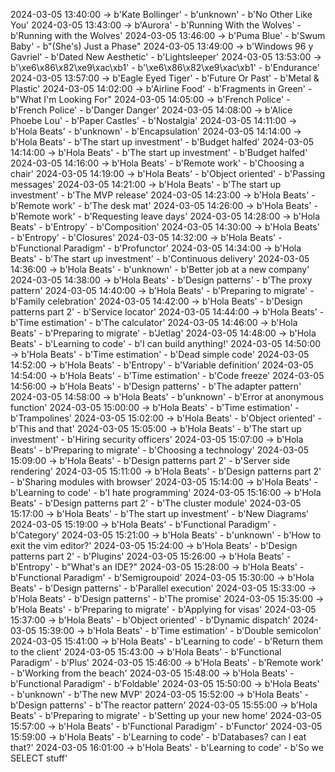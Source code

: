 2024-03-05 13:40:00 -> b'Kate Bollinger' - b'unknown' - b'No Other Like You'
2024-03-05 13:43:00 -> b'Aurora' - b'Running With the Wolves' - b'Running with the Wolves'
2024-03-05 13:46:00 -> b'Puma Blue' - b'Swum Baby' - b"(She's) Just a Phase"
2024-03-05 13:49:00 -> b'Windows 96 y Gavriel' - b'Dated New Aesthetic' - b'Lightsleeper'
2024-03-05 13:53:00 -> b'\xe6\x86\x82\xe9\xac\xb1' - b'\xe6\x86\x82\xe9\xac\xb1' - b'Endurance'
2024-03-05 13:57:00 -> b'Eagle Eyed Tiger' - b'Future Or Past' - b'Metal & Plastic'
2024-03-05 14:02:00 -> b'Airline Food' - b'Fragments in Green' - b"What I'm Looking For"
2024-03-05 14:05:00 -> b'French Police' - b'French Police' - b'Danger Danger'
2024-03-05 14:08:00 -> b'Alice Phoebe Lou' - b'Paper Castles' - b'Nostalgia'
2024-03-05 14:11:00 -> b'Hola Beats' - b'unknown' - b'Encapsulation'
2024-03-05 14:14:00 -> b'Hola Beats' - b'The start up investment' - b'Budget halfed'
2024-03-05 14:14:00 -> b'Hola Beats' - b'The start up investment' - b'Budget halfed'
2024-03-05 14:16:00 -> b'Hola Beats' - b'Remote work' - b'Choosing a chair'
2024-03-05 14:19:00 -> b'Hola Beats' - b'Object oriented' - b'Passing messages'
2024-03-05 14:21:00 -> b'Hola Beats' - b'The start up investment' - b'The MVP release'
2024-03-05 14:23:00 -> b'Hola Beats' - b'Remote work' - b'The desk mat'
2024-03-05 14:26:00 -> b'Hola Beats' - b'Remote work' - b'Requesting leave days'
2024-03-05 14:28:00 -> b'Hola Beats' - b'Entropy' - b'Composition'
2024-03-05 14:30:00 -> b'Hola Beats' - b'Entropy' - b'Closures'
2024-03-05 14:32:00 -> b'Hola Beats' - b'Functional Paradigm' - b'Profunctor'
2024-03-05 14:34:00 -> b'Hola Beats' - b'The start up investment' - b'Continuous delivery'
2024-03-05 14:36:00 -> b'Hola Beats' - b'unknown' - b'Better job at a new company'
2024-03-05 14:38:00 -> b'Hola Beats' - b'Design patterns' - b'The proxy pattern'
2024-03-05 14:40:00 -> b'Hola Beats' - b'Preparing to migrate' - b'Family celebration'
2024-03-05 14:42:00 -> b'Hola Beats' - b'Design patterns part 2' - b'Service locator'
2024-03-05 14:44:00 -> b'Hola Beats' - b'Time estimation' - b'The calculator'
2024-03-05 14:46:00 -> b'Hola Beats' - b'Preparing to migrate' - b'Jetlag'
2024-03-05 14:48:00 -> b'Hola Beats' - b'Learning to code' - b'I can build anything!'
2024-03-05 14:50:00 -> b'Hola Beats' - b'Time estimation' - b'Dead simple code'
2024-03-05 14:52:00 -> b'Hola Beats' - b'Entropy' - b'Variable definition'
2024-03-05 14:54:00 -> b'Hola Beats' - b'Time estimation' - b'Code freeze'
2024-03-05 14:56:00 -> b'Hola Beats' - b'Design patterns' - b'The adapter pattern'
2024-03-05 14:58:00 -> b'Hola Beats' - b'unknown' - b'Error at anonymous function'
2024-03-05 15:00:00 -> b'Hola Beats' - b'Time estimation' - b'Trampolines'
2024-03-05 15:02:00 -> b'Hola Beats' - b'Object oriented' - b'This and that'
2024-03-05 15:05:00 -> b'Hola Beats' - b'The start up investment' - b'Hiring security officers'
2024-03-05 15:07:00 -> b'Hola Beats' - b'Preparing to migrate' - b'Choosing a technology'
2024-03-05 15:09:00 -> b'Hola Beats' - b'Design patterns part 2' - b'Server side rendering'
2024-03-05 15:11:00 -> b'Hola Beats' - b'Design patterns part 2' - b'Sharing modules with browser'
2024-03-05 15:14:00 -> b'Hola Beats' - b'Learning to code' - b'I hate programming'
2024-03-05 15:16:00 -> b'Hola Beats' - b'Design patterns part 2' - b'The cluster module'
2024-03-05 15:17:00 -> b'Hola Beats' - b'The start up investment' - b'New Diagrams'
2024-03-05 15:19:00 -> b'Hola Beats' - b'Functional Paradigm' - b'Category'
2024-03-05 15:21:00 -> b'Hola Beats' - b'unknown' - b'How to exit the vim editor?'
2024-03-05 15:24:00 -> b'Hola Beats' - b'Design patterns part 2' - b'Plugins'
2024-03-05 15:26:00 -> b'Hola Beats' - b'Entropy' - b"What's an IDE?"
2024-03-05 15:28:00 -> b'Hola Beats' - b'Functional Paradigm' - b'Semigroupoid'
2024-03-05 15:30:00 -> b'Hola Beats' - b'Design patterns' - b'Parallel execution'
2024-03-05 15:33:00 -> b'Hola Beats' - b'Design patterns' - b'The promise'
2024-03-05 15:35:00 -> b'Hola Beats' - b'Preparing to migrate' - b'Applying for visas'
2024-03-05 15:37:00 -> b'Hola Beats' - b'Object oriented' - b'Dynamic dispatch'
2024-03-05 15:39:00 -> b'Hola Beats' - b'Time estimation' - b'Double semicolon'
2024-03-05 15:41:00 -> b'Hola Beats' - b'Learning to code' - b'Return them to the client'
2024-03-05 15:43:00 -> b'Hola Beats' - b'Functional Paradigm' - b'Plus'
2024-03-05 15:46:00 -> b'Hola Beats' - b'Remote work' - b'Working from the beach'
2024-03-05 15:48:00 -> b'Hola Beats' - b'Functional Paradigm' - b'Foldable'
2024-03-05 15:50:00 -> b'Hola Beats' - b'unknown' - b'The new MVP'
2024-03-05 15:52:00 -> b'Hola Beats' - b'Design patterns' - b'The reactor pattern'
2024-03-05 15:55:00 -> b'Hola Beats' - b'Preparing to migrate' - b'Setting up your new home'
2024-03-05 15:57:00 -> b'Hola Beats' - b'Functional Paradigm' - b'Functor'
2024-03-05 15:59:00 -> b'Hola Beats' - b'Learning to code' - b'Databases? can I eat that?'
2024-03-05 16:01:00 -> b'Hola Beats' - b'Learning to code' - b'So we SELECT stuff'
